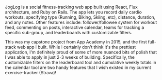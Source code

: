 JogLog is a social fitness-tracking web app built using React, Flux architecture, and Ruby on Rails. The app lets you record daily cardio workouts, specifying type (Running, Biking, Skiing, etc), distance, duration, and any notes. Other features include: follower/followee system for workout feed, commenting on posts, interactive calendar, teams for tracking a specific sub-group, and leaderboards with customizable filters.

This was my capstone project from App Academy in 2015, and the first full-stack web app I built. While I certainly don't think it's the prettiest application, I'm definitely proud of some of more nuanced bits of polish that I was able to apply in just 2-3 weeks of building. Specifically, the customizable filters on the leaderboard tool and cumulative weekly totals in the calendar tool are two handy features that I wish existed in my current exercise-tracker (Strava)!
